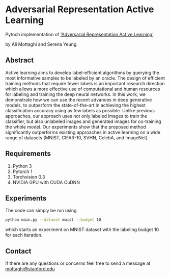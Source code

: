 # Adversarial Representation Active Learning

Pytoch implementation of ['Adversarial Representation Active Learning'](https://arxiv.org/pdf/1912.09720.pdf).

by Ali Mottaghi and Serena Yeung.


## Abstract
Active learning aims to develop label-efficient algorithms by querying the most informative samples to be labeled by an oracle. The design of efficient training methods that require fewer labels is an important research direction  which allows a more effective use of computational and human resources for labeling and training the deep neural networks. In this work, we demonstrate how we can use the recent advances in deep generative models, to outperform the state-of-the-art in achieving the highest classification accuracy using as few labels as possible. Unlike previous approaches, our approach uses not only labeled images to train the classifier, but also unlabeled images and generated images for co-training the whole model. Our experiments show that the proposed method significantly outperforms existing approaches in active learning on a wide range of datasets (MNIST, CIFAR-10, SVHN, CelebA, and ImageNet). 


## Requirements
1. Python 3
2. Pytorch 1
3. Torchvision 0.3
4. NVIDIA GPU with CUDA CuDNN


## Experiments
The code can simply be run using
```bash
python main.py --dataset mnist --budget 10
```
which starts an experiment on MNIST dataset with the labeling budget 10 for each iteration.


## Contact
If there are any questions or concerns feel free to send a message at mottaghi@stanford.edu

